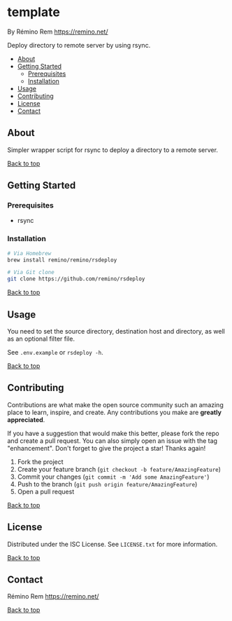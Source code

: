# template

By Rémino Rem <https://remino.net/>

Deploy directory to remote server by using rsync.

<!-- mtoc-start -->

- [About](#about)
- [Getting Started](#getting-started)
  - [Prerequisites](#prerequisites)
  - [Installation](#installation)
- [Usage](#usage)
- [Contributing](#contributing)
- [License](#license)
- [Contact](#contact)

<!-- mtoc-end -->

## About

Simpler wrapper script for rsync to deploy a directory to a remote server.

[Back to top](#template)

## Getting Started

### Prerequisites

- rsync

### Installation

```sh
# Via Homebrew
brew install remino/remino/rsdeploy

# Via Git clone
git clone https://github.com/remino/rsdeploy
```

[Back to top](#template)

## Usage

You need to set the source directory, destination host and directory, as well as
an optional filter file.

See `.env.example` or `rsdeploy -h`.

[Back to top](#template)

## Contributing

Contributions are what make the open source community such an amazing place to
learn, inspire, and create. Any contributions you make are **greatly
appreciated**.

If you have a suggestion that would make this better, please fork the repo and
create a pull request. You can also simply open an issue with the tag
"enhancement". Don't forget to give the project a star! Thanks again!

1. Fork the project
2. Create your feature branch (`git checkout -b feature/AmazingFeature`)
3. Commit your changes (`git commit -m 'Add some AmazingFeature'`)
4. Push to the branch (`git push origin feature/AmazingFeature`)
5. Open a pull request

[Back to top](#template)

## License

Distributed under the ISC License. See `LICENSE.txt` for more information.

[Back to top](#template)

## Contact

Rémino Rem <https://remino.net/>

[Back to top](#template)
